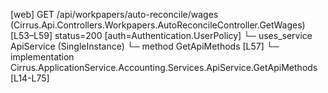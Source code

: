 [web] GET /api/workpapers/auto-reconcile/wages  (Cirrus.Api.Controllers.Workpapers.AutoReconcileController.GetWages)  [L53–L59] status=200 [auth=Authentication.UserPolicy]
  └─ uses_service ApiService (SingleInstance)
    └─ method GetApiMethods [L57]
      └─ implementation Cirrus.ApplicationService.Accounting.Services.ApiService.GetApiMethods [L14-L75]

